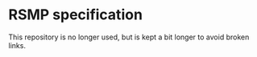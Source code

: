 # RSMP specification

This repository is no longer used, but is kept a bit longer to avoid broken links. 


